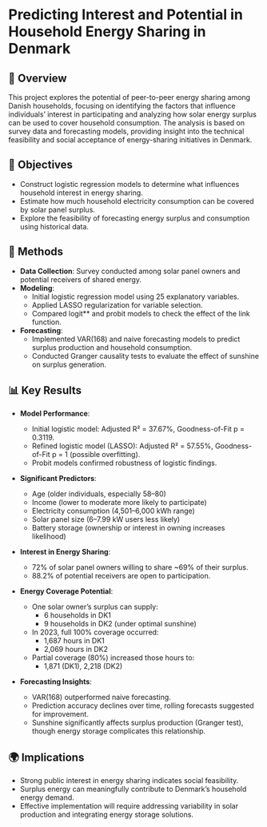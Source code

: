 # Predicting Interest and Potential in Household Energy Sharing in Denmark

## 📘 Overview

This project explores the potential of peer-to-peer energy sharing among Danish households, focusing on identifying the factors that influence individuals’ interest in participating and analyzing how solar energy surplus can be used to cover household consumption. The analysis is based on survey data and forecasting models, providing insight into the technical feasibility and social acceptance of energy-sharing initiatives in Denmark.

## 🎯 Objectives

- Construct logistic regression models to determine what influences household interest in energy sharing.
- Estimate how much household electricity consumption can be covered by solar panel surplus.
- Explore the feasibility of forecasting energy surplus and consumption using historical data.

## 🧪 Methods

- **Data Collection**: Survey conducted among solar panel owners and potential receivers of shared energy.
- **Modeling**:
  - Initial logistic regression model using 25 explanatory variables.
  - Applied LASSO regularization for variable selection.
  - Compared logit** and probit models to check the effect of the link function.
- **Forecasting**:
  - Implemented VAR(168) and naive forecasting models to predict surplus production and household consumption.
  - Conducted Granger causality tests to evaluate the effect of sunshine on surplus generation.

## 📊 Key Results

- **Model Performance**:
  - Initial logistic model: Adjusted R² = 37.67%, Goodness-of-Fit p = 0.3119.
  - Refined logistic model (LASSO): Adjusted R² = 57.55%, Goodness-of-Fit p = 1 (possible overfitting).
  - Probit models confirmed robustness of logistic findings.

- **Significant Predictors**:
  - Age (older individuals, especially 58–80)
  - Income (lower to moderate more likely to participate)
  - Electricity consumption (4,501–6,000 kWh range)
  - Solar panel size (6–7.99 kW users less likely)
  - Battery storage (ownership or interest in owning increases likelihood)

- **Interest in Energy Sharing**:
  - 72% of solar panel owners willing to share ~69% of their surplus.
  - 88.2% of potential receivers are open to participation.

- **Energy Coverage Potential**:
  - One solar owner’s surplus can supply:
    - 6 households in DK1
    - 9 households in DK2 (under optimal sunshine)
  - In 2023, full 100% coverage occurred:
    - 1,687 hours in DK1
    - 2,069 hours in DK2
  - Partial coverage (80%) increased those hours to:
    - 1,871 (DK1), 2,218 (DK2)

- **Forecasting Insights**:
  - VAR(168) outperformed naive forecasting.
  - Prediction accuracy declines over time, rolling forecasts suggested for improvement.
  - Sunshine significantly affects surplus production (Granger test), though energy storage complicates this relationship.

## 🌍 Implications

- Strong public interest in energy sharing indicates social feasibility.
- Surplus energy can meaningfully contribute to Denmark’s household energy demand.
- Effective implementation will require addressing variability in solar production and integrating energy storage solutions.
